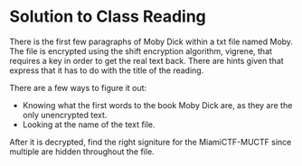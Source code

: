 # Solution to Class Reading

There is the first few paragraphs of Moby Dick within a txt file named Moby. The file is encrypted using the shift encryption algorithm, vigrene, that requires a key in order to get the real text back. There are hints given that express that it has to do with the title of the reading. 

There are a few ways to figure it out:
* Knowing what the first words to the book Moby Dick are, as they are the only unencrypted text.
* Looking at the name of the text file.

After it is decrypted, find the right signiture for the MiamiCTF-MUCTF since multiple are hidden throughout the file.
